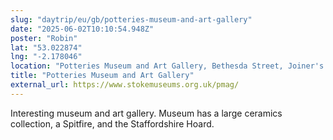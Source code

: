 ```yaml
---
slug: "daytrip/eu/gb/potteries-museum-and-art-gallery"
date: "2025-06-02T10:10:54.948Z"
poster: "Robin"
lat: "53.022874"
lng: "-2.178046"
location: "Potteries Museum and Art Gallery, Bethesda Street, Joiner's Square, Hanley, Stoke-on-Trent, ST1 3DW, United Kingdom"
title: "Potteries Museum and Art Gallery"
external_url: https://www.stokemuseums.org.uk/pmag/
---
```

Interesting museum and art gallery. Museum has a large ceramics collection, a Spitfire, and the Staffordshire Hoard.